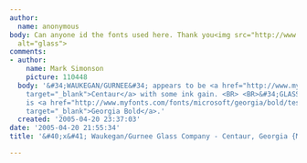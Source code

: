```yaml
---
author:
  name: anonymous
body: Can anyone id the fonts used here. Thank you<img src="http://www.typophile.com/forums/messages/83/70313.jpg"
  alt="glass">
comments:
- author:
    name: Mark Simonson
    picture: 110448
  body: '&#34;WAUKEGAN/GURNEE&#34; appears to be <a href="http://www.myfonts.com/fonts/linotype/centaur/mt/testdrive.html?s=WAUKEGAN+GURNEE&amp;p=48"
    target="_blank">Centaur</a> with some ink gain. <BR> <BR>&#34;GLASS COMPANY&#34;
    is <a href="http://www.myfonts.com/fonts/microsoft/georgia/bold/testdrive.html?s=GLASS+COMPANY&amp;p=48"
    target="_blank">Georgia Bold</a>.'
  created: '2005-04-20 23:37:03'
date: '2005-04-20 21:55:34'
title: '&#40;x&#41; Waukegan/Gurnee Glass Company - Centaur, Georgia {Mark S}'

---
```

